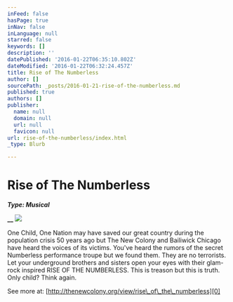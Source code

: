 ```yaml
---
inFeed: false
hasPage: true
inNav: false
inLanguage: null
starred: false
keywords: []
description: ''
datePublished: '2016-01-22T06:35:10.802Z'
dateModified: '2016-01-22T06:32:24.457Z'
title: Rise of The Numberless
author: []
sourcePath: _posts/2016-01-21-rise-of-the-numberless.md
published: true
authors: []
publisher:
  name: null
  domain: null
  url: null
  favicon: null
url: rise-of-the-numberless/index.html
_type: Blurb

---
```

# Rise of The Numberless

**_Type: Musical_**

**__**
![](https://the-grid-user-content.s3-us-west-2.amazonaws.com/a949b29b-3299-495c-bbed-cb9d584fd210.jpg)

One Child, One Nation may have saved our great country during the population crisis 50 years ago but The New Colony and Bailiwick Chicago have heard the voices of its victims. You've heard the rumors of the secret Numberless performance troupe but we found them. They are no terrorists. Let your underground brothers and sisters open your eyes with their glam-rock inspired RISE OF THE NUMBERLESS. This is treason but this is truth. Only child? Think again.

See more at: [http://thenewcolony.org/view/rise\_of\_the\_numberless][0]

[0]: http://thenewcolony.org/view/rise_of_the_numberless